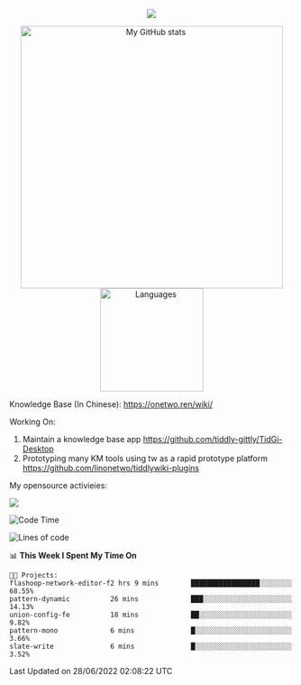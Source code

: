 <a href="https://github.com/linonetwo">
    <p align="center">
        <img src="https://github-profile-trophy.vercel.app/?username=linonetwo&column=7&theme=onedark"/>
    </p>
</a>
<a align="center" href="https://github.com/linonetwo">
  <p align="center">
    <img src="https://github-readme-stats.vercel.app/api?username=linonetwo&show_icons=true&count_private=true" alt="My GitHub stats" width="465"/>
    <img src="https://github-readme-stats.vercel.app/api/top-langs/?username=linonetwo&layout=compact&langs_count=10" alt="Languages" height="183">
  </p>
</a>

Knowledge Base (In Chinese): https://onetwo.ren/wiki/

Working On: 

1. Maintain a knowledge base app https://github.com/tiddly-gittly/TidGi-Desktop
1. Prototyping many KM tools using tw as a rapid prototype platform https://github.com/linonetwo/tiddlywiki-plugins

My opensource activieies:

![](https://visitor-badge.glitch.me/badge?page_id=linonetwo.linonetwo)

<!--START_SECTION:waka-->
![Code Time](http://img.shields.io/badge/Code%20Time-0%20secs-blue)

![Lines of code](https://img.shields.io/badge/From%20Hello%20World%20I%27ve%20Written-2%20Million%20lines%20of%20code-blue)

📊 **This Week I Spent My Time On** 

```text
🐱‍💻 Projects: 
flashoop-network-editor-f2 hrs 9 mins        █████████████████░░░░░░░░   68.55% 
pattern-dynamic          26 mins             ███░░░░░░░░░░░░░░░░░░░░░░   14.13% 
union-config-fe          18 mins             ██░░░░░░░░░░░░░░░░░░░░░░░   9.82% 
pattern-mono             6 mins              █░░░░░░░░░░░░░░░░░░░░░░░░   3.66% 
slate-write              6 mins              █░░░░░░░░░░░░░░░░░░░░░░░░   3.52%

```


 Last Updated on 28/06/2022 02:08:22 UTC
<!--END_SECTION:waka-->
